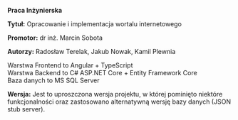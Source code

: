 **Praca Inżynierska**

**Tytuł:** Opracowanie i implementacja wortalu internetowego

**Promotor:** dr inż. Marcin Sobota

**Autorzy:** Radosław Terelak, Jakub Nowak, Kamil Plewnia

Warstwa Frontend to Angular + TypeScript  
Warstwa Backend to C# ASP.NET Core + Entity Framework Core  
Baza danych to MS SQL Server

**Wersja:**
Jest to uproszczona wersja projektu, w której pominięto niektóre funkcjonalności oraz zastosowano alternatywną wersję bazy danych (JSON stub server).
